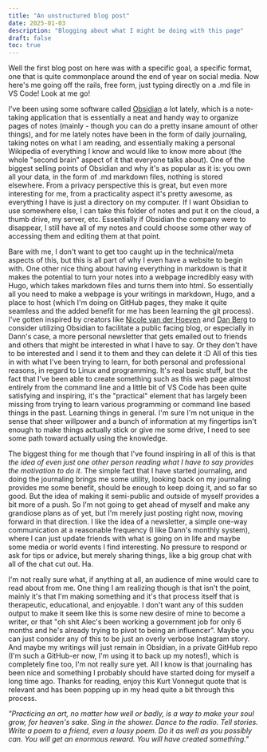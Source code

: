 ```yaml
---
title: "An unstructured blog post"
date: 2025-01-03
description: "Blogging about what I might be doing with this page"
draft: false
toc: true
---
```


Well the first blog post on here was with a specific goal, a specific format, one that is quite commonplace around the end of year on social media. Now here's me going off the rails, free form, just typing directly on a .md file in VS Code! Look at me go! 

I've been using some software called [Obsidian](https://obsidian.md) a lot lately, which is a note-taking application that is essentially a neat and handy way to organize pages of notes (mainly - though you can do a pretty insane amount of other things), and for me lately notes have been in the form of daily journaling, taking notes on what I am reading, and essentially making a personal Wikipedia of everything I know and would like to know more about (the whole "second brain" aspect of it that everyone talks about). One of the biggest selling points of Obsidian and why it's as popular as it is: you own all your data, in the form of .md markdown files, nothing is stored elsewhere. From a privacy perspective this is great, but even more interesting for me, from a practicality aspect it's pretty awesome, as everything I have is just a directory on my computer. If I want Obsidian to use somewhere else, I can take this folder of notes and put it on the cloud, a thumb drive, my server, etc. Essentially if Obsidian the company were to disappear, I still have all of my notes and could choose some other way of accessing them and editing them at that point. 

Bare with me, I don't want to get too caught up in the technical/meta aspects of this, but this is all part of why I even have a website to begin with. One other nice thing about having everything in markdown is that it makes the potential to turn your notes into a webpage incredibly easy with Hugo, which takes markdown files and turns them into html. So essentially all you need to make a webpage is your writings in markdown, Hugo, and a place to host (which I'm doing on GitHub pages, they make it quite seamless and the added benefit for me has been learning the git process). I've gotten inspired by creators like [Nicole van der Hoeven](https://nicolevanderhoeven.com/) and [Dan Berg](https://dannb.org/) to consider utilizing Obsidian to facilitate a public facing blog, or especially in Dann's case, a more personal newsletter that gets emailed out to friends and others that might be interested in what I have to say. Or they don't have to be interested and I send it to them and they can delete it :D All of this ties in with what I've been trying to learn, for both personal and professional reasons, in regard to Linux and programming. It's real basic stuff, but the fact that I've been able to create something such as this web page almost entirely from the command line and a little bit of VS Code has been quite satisfying and inspiring, it's the "practical" element that has largely been missing from trying to learn various programming or command line based things in the past. Learning things in general. I'm sure I'm not unique in the sense that sheer willpower and a bunch of information at my fingertips isn't enough to make things actually stick or give me some drive, I need to see some path toward actually using the knowledge. 

The biggest thing for me though that I've found inspiring in all of this is that *the idea of even just one other person reading what I have to say provides the motivation to do it*. The simple fact that I have started journaling, and doing the journaling brings me some utility, looking back on my journaling provides me some benefit, should be enough to keep doing it, and so far so good. But the idea of making it semi-public and outside of myself provides a bit more of a push. So I'm not going to get ahead of myself and make any grandiose plans as of yet, but I'm merely just posting right now, moving forward in that direction. I like the idea of a newsletter, a simple one-way communication at a reasonable frequency (I like Dann's monthly system), where I can just update friends with what is going on in life and maybe some media or world events I find interesting. No pressure to respond or ask for tips or advice, but merely sharing things, like a big group chat with all of the chat cut out. Ha. 

I'm not really sure what, if anything at all, an audience of mine would care to read about from me. One thing I am realizing though is that isn't the point, mainly it's that I'm making something and it's that process itself that is therapeutic, educational, and enjoyable. I don't want any of this sudden output to make it seem like this is some new desire of mine to become a writer, or that "oh shit Alec's been working a government job for only 6 months and he's already trying to pivot to being an influencer". Maybe you can just consider any of this to be just an overly verbose Instagram story. And maybe my writings will just remain in Obsidian, in a private GitHub repo (I'm such a GitHub-er now, I'm using it to back up my notes!), which is completely fine too, I'm not really sure yet. All I know is that journaling has been nice and something I probably should have started doing for myself a long time ago. Thanks for reading, enjoy this Kurt Vonnegut quote that is relevant and has been popping up in my head quite a bit through this process. 

*"Practicing an art, no matter how well or badly, is a way to make your soul grow, for heaven's sake. Sing in the shower. Dance to the radio. Tell stories. Write a poem to a friend, even a lousy poem. Do it as well as you possibly can. You will get an enormous reward. You will have created something."*
